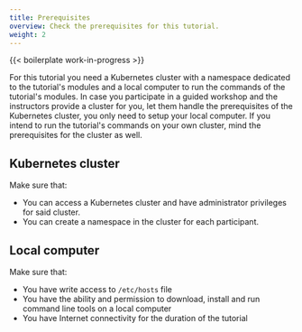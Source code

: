 ```yaml
---
title: Prerequisites
overview: Check the prerequisites for this tutorial.
weight: 2
---
```


{{< boilerplate work-in-progress >}}

For this tutorial you need a Kubernetes cluster with a namespace dedicated to the tutorial's modules and a
local computer to run the commands of the tutorial's modules. In case you participate in a guided workshop and the
instructors provide a cluster for you, let them handle the prerequisites of the Kubernetes cluster, you only need to
setup your local computer.
If you intend to run the tutorial's commands on your own cluster, mind the prerequisites for the cluster as well.

## Kubernetes cluster

Make sure that:

- You can access a Kubernetes cluster and have administrator privileges for said cluster.
- You can create a namespace in the cluster for each participant.

## Local computer

Make sure that:

- You have write access to `/etc/hosts` file
- You have the ability and permission to download, install and run command line tools on a local computer
- You have Internet connectivity for the duration of the tutorial
